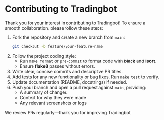# Contributing to Tradingbot

Thank you for your interest in contributing to Tradingbot! To ensure a smooth collaboration, please follow these steps:

1. Fork the repository and create a new branch from `main`:
   ```bash
   git checkout -b feature/your-feature-name
   ```
2. Follow the project coding style:
   - Run `make format` or `pre-commit` to format code with **black** and **isort**.
   - Ensure **flake8** passes without errors.
3. Write clear, concise commits and descriptive PR titles.
4. Add tests for any new functionality or bug fixes. Run `make test` to verify.
5. Update documentation (README, docstrings) if needed.
6. Push your branch and open a pull request against `main`, providing:
   - A summary of changes
   - Context for why they were made
   - Any relevant screenshots or logs

We review PRs regularly—thank you for improving Tradingbot!